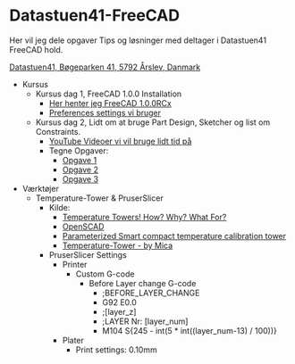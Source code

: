 # Datastuen41-FreeCAD

Her vil jeg dele opgaver Tips og løsninger med deltager i Datastuen41 FreeCAD hold.

[Datastuen41,
Bøgeparken 41,
5792 Årslev,
Danmark](https://maps.app.goo.gl/i1MGUUs6uD3a9bza9)

* Kursus
  * Kursus dag 1, FreeCAD 1.0.0 Installation
    * [Her henter jeg FreeCAD 1.0.0RCx](https://github.com/FreeCAD/FreeCAD/releases)
    * [Preferences settings vi bruger](./Preferences.md)
  * Kursus dag 2, Lidt om at bruge Part Design, Sketcher og list om Constraints.
    * [YouTube Videoer vi vil bruge lidt tid på](./YouTube_Video_Links.md)
    * Tegne Opgaver:
      * [Opgave 1](./Opgaver/Opgave_1.0.0.md)
      * [Opgave 2](./Opgaver/)
      * [Opgave 3](./Opgaver/)
* Værktøjer
  * Temperature-Tower & PruserSlicer
    * Kilde:
      * [Temperature Towers! How? Why? What For?](https://youtu.be/CZ8cgWF8s50)
      * [OpenSCAD](https://openscad.org/downloads.html)
      * [Parameterized Smart compact temperature calibration tower](https://www.thingiverse.com/thing:2825709/files)
      * [Temperature-Tower - by Mica](https://www.printables.com/model/827333-temperature-tower)
    * PruserSlicer Settings
      * Printer
        * Custom G-code
          * Before Layer change G-code
            * ;BEFORE_LAYER_CHANGE
            * G92 E0.0
            * ;[layer_z]
            * ;LAYER Nr: [layer_num]
            * M104 S{245 - int(5 * int((layer_num-13) / 100))}
      * Plater
        * Print settings: 0.10mm
